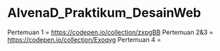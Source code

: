 # AlvenaD_Praktikum_DesainWeb
Pertemuan 1 = https://codepen.io/collection/zxpgBB
Pertemuan 2&3 = https://codepen.io/collection/Exoqyg
Pertemuan 4 = 
